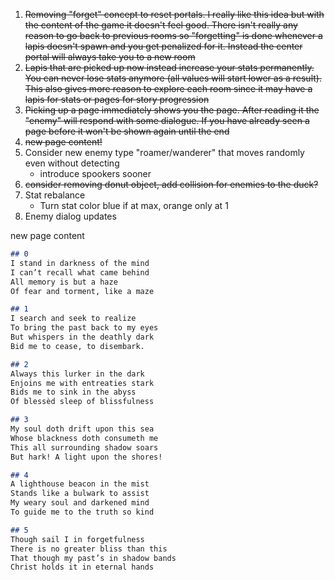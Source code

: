 1. ~~Removing "forget" concept to reset portals. I really like this idea but with the content of the game it doesn't feel
   good. There isn't really any reason to go back to previous rooms so "forgetting" is done whenever a lapis doesn't
   spawn and you get penalized for it. Instead the center portal will always take you to a new room~~
2. ~~Lapis that are picked up now instead increase your stats permanently. You can never lose stats anymore (all values
   will start lower as a result). This also gives more reason to explore each room since it may have a lapis for stats
   or pages for story progression~~
3. ~~Picking up a page immediately shows you the page. After reading it the "enemy" will respond with some dialogue. If
   you have already seen a page before it won't be shown again until the end~~
4. ~~new page content!~~
5. Consider new enemy type "roamer/wanderer" that moves randomly even without detecting
    * introduce spookers sooner
6. ~~consider removing donut object, add collision for enemies to the duck?~~
7. Stat rebalance
    * Turn stat color blue if at max, orange only at 1
8. Enemy dialog updates


new page content
```markdown
## 0
I stand in darkness of the mind
I can’t recall what came behind
All memory is but a haze
Of fear and torment, like a maze

## 1
I search and seek to realize
To bring the past back to my eyes
But whispers in the deathly dark
Bid me to cease, to disembark.

## 2
Always this lurker in the dark
Enjoins me with entreaties stark
Bids me to sink in the abyss
Of blessèd sleep of blissfulness

## 3
My soul doth drift upon this sea
Whose blackness doth consumeth me
This all surrounding shadow soars
But hark! A light upon the shores!

## 4
A lighthouse beacon in the mist
Stands like a bulwark to assist
My weary soul and darkened mind
To guide me to the truth so kind

## 5
Though sail I in forgetfulness
There is no greater bliss than this
That though my past’s in shadow bands
Christ holds it in eternal hands
```
